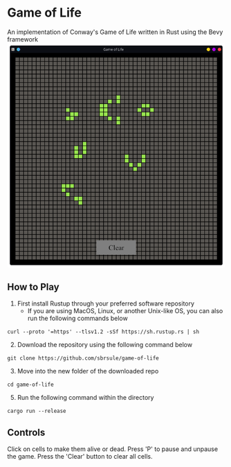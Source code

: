 # Game of Life
An implementation of Conway's Game of Life written in Rust using the Bevy framework
![example](/assets/screenshot.png)
## How to Play
1. First install Rustup through your preferred software repository 
   - If you are using MacOS, Linux, or another Unix-like OS, you can also run the following commands below
 ```
 curl --proto '=https' --tlsv1.2 -sSf https://sh.rustup.rs | sh
 ```
2. Download the repository using the following command below
```
git clone https://github.com/sbrsule/game-of-life
````
3. Move into the new folder of the downloaded repo
```
cd game-of-life
```

5. Run the following command within the directory
  ```
  cargo run --release
  ```
  
## Controls
Click on cells to make them alive or dead.
Press 'P' to pause and unpause the game.
Press the 'Clear' button to clear all cells.
